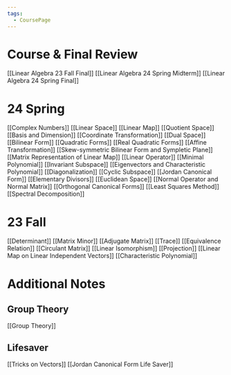 ```yaml
---
tags:
  - CoursePage
---
```

# Course & Final Review
[[Linear Algebra 23 Fall Final]]
[[Linear Algebra 24 Spring Midterm]]
[[Linear Algebra 24 Spring Final]]
# 24 Spring
[[Complex Numbers]]
[[Linear Space]]
[[Linear Map]]
[[Quotient Space]]
[[Basis and Dimension]]
[[Coordinate Transformation]]
[[Dual Space]]
[[Bilinear Form]]
[[Quadratic Forms]]
[[Real Quadratic Forms]]
[[Affine Transformation]]
[[Skew-symmetric Bilinear Form and Sympletic Plane]]
[[Matrix Representation of Linear Map]]
[[Linear Operator]]
[[Minimal Polynomial]]
[[Invariant Subspace]]
[[Eigenvectors and Characteristic Polynomial]]
[[Diagonalization]]
[[Cyclic Subspace]]
[[Jordan Canonical Form]]
[[Elementary Divisors]]
[[Euclidean Space]]
[[Normal Operator and Normal Matrix]]
[[Orthogonal Canonical Forms]]
[[Least Squares Method]]
[[Spectral Decomposition]]
# 23 Fall
[[Determinant]]
[[Matrix Minor]]
[[Adjugate Matrix]]
[[Trace]]
[[Equivalence Relation]]
[[Circulant Matrix]]
[[Linear Isomorphism]]
[[Projection]]
[[Linear Map on Linear Independent Vectors]]
[[Characteristic Polynomial]]
# Additional Notes
## Group Theory
[[Group Theory]]
## Lifesaver
[[Tricks on Vectors]]
[[Jordan Canonical Form Life Saver]]
